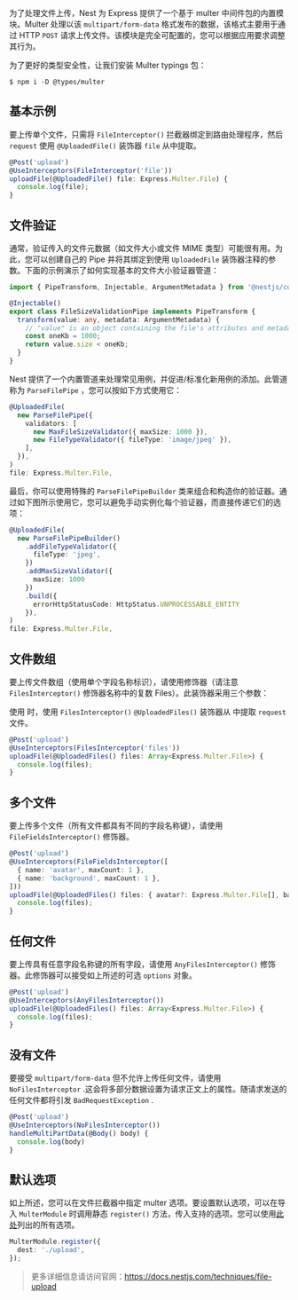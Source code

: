 为了处理文件上传，Nest 为 Express 提供了一个基于 multer 中间件包的内置模块。Multer 处理以该 `multipart/form-data` 格式发布的数据，该格式主要用于通过 HTTP `POST` 请求上传文件。该模块是完全可配置的，您可以根据应用要求调整其行为。

为了更好的类型安全性，让我们安装 Multer typings 包：

```shell
$ npm i -D @types/multer
```



## 基本示例

要上传单个文件，只需将 `FileInterceptor()` 拦截器绑定到路由处理程序，然后 `request` 使用 `@UploadedFile()` 装饰器 `file` 从中提取。

```typescript
@Post('upload')
@UseInterceptors(FileInterceptor('file'))
uploadFile(@UploadedFile() file: Express.Multer.File) {
  console.log(file);
}
```



## 文件验证

通常，验证传入的文件元数据（如文件大小或文件 MIME 类型）可能很有用。为此，您可以创建自己的 Pipe 并将其绑定到使用 `UploadedFile` 装饰器注释的参数。下面的示例演示了如何实现基本的文件大小验证器管道：

```typescript
import { PipeTransform, Injectable, ArgumentMetadata } from '@nestjs/common';

@Injectable()
export class FileSizeValidationPipe implements PipeTransform {
  transform(value: any, metadata: ArgumentMetadata) {
    // "value" is an object containing the file's attributes and metadata
    const oneKb = 1000;
    return value.size < oneKb;
  }
}
```

Nest 提供了一个内置管道来处理常见用例，并促进/标准化新用例的添加。此管道称为 `ParseFilePipe` ，您可以按如下方式使用它：

```typescript
@UploadedFile(
  new ParseFilePipe({
    validators: [
      new MaxFileSizeValidator({ maxSize: 1000 }),
      new FileTypeValidator({ fileType: 'image/jpeg' }),
    ],
  }),
)
file: Express.Multer.File,
```

最后，你可以使用特殊的 `ParseFilePipeBuilder` 类来组合和构造你的验证器。通过如下图所示使用它，您可以避免手动实例化每个验证器，而直接传递它们的选项：

```typescript
@UploadedFile(
  new ParseFilePipeBuilder()
    .addFileTypeValidator({
      fileType: 'jpeg',
    })
    .addMaxSizeValidator({
      maxSize: 1000
    })
    .build({
      errorHttpStatusCode: HttpStatus.UNPROCESSABLE_ENTITY
    }),
)
file: Express.Multer.File,
```



## 文件数组

要上传文件数组（使用单个字段名称标识），请使用修饰器（请注意 `FilesInterceptor()` 修饰器名称中的复数 Files）。此装饰器采用三个参数：

使用 时，使用 `FilesInterceptor()` `@UploadedFiles()` 装饰器从 中提取 `request` 文件。

```typescript
@Post('upload')
@UseInterceptors(FilesInterceptor('files'))
uploadFile(@UploadedFiles() files: Array<Express.Multer.File>) {
  console.log(files);
}
```



## 多个文件

要上传多个文件（所有文件都具有不同的字段名称键），请使用 `FileFieldsInterceptor()` 修饰器。

```typescript
@Post('upload')
@UseInterceptors(FileFieldsInterceptor([
  { name: 'avatar', maxCount: 1 },
  { name: 'background', maxCount: 1 },
]))
uploadFile(@UploadedFiles() files: { avatar?: Express.Multer.File[], background?: Express.Multer.File[] }) {
  console.log(files);
}
```



## 任何文件

要上传具有任意字段名称键的所有字段，请使用 `AnyFilesInterceptor()` 修饰器。此修饰器可以接受如上所述的可选 `options` 对象。

```typescript
@Post('upload')
@UseInterceptors(AnyFilesInterceptor())
uploadFile(@UploadedFiles() files: Array<Express.Multer.File>) {
  console.log(files);
}
```



## 没有文件

要接受 `multipart/form-data` 但不允许上传任何文件，请使用 `NoFilesInterceptor` .这会将多部分数据设置为请求正文上的属性。随请求发送的任何文件都将引发 `BadRequestException` .

```typescript
@Post('upload')
@UseInterceptors(NoFilesInterceptor())
handleMultiPartData(@Body() body) {
  console.log(body)
}
```



## 默认选项

如上所述，您可以在文件拦截器中指定 multer 选项。要设置默认选项，可以在导入 `MulterModule` 时调用静态 `register()` 方法，传入支持的选项。您可以使用[此处](https://github.com/expressjs/multer#multeropts)列出的所有选项。

```typescript
MulterModule.register({
  dest: './upload',
});
```



> 更多详细信息请访问官网：https://docs.nestjs.com/techniques/file-upload